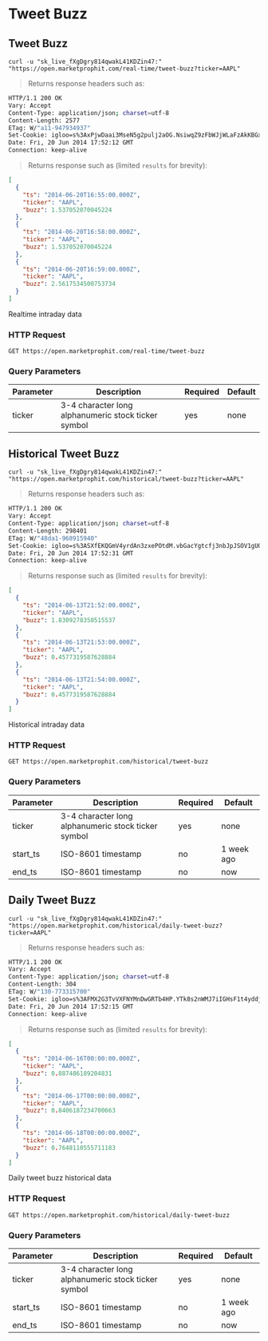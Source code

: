 
# Tweet Buzz


## Tweet Buzz

```shell
curl -u "sk_live_fXgDgry814qwakL41KDZin47:" "https://open.marketprophit.com/real-time/tweet-buzz?ticker=AAPL"
```

> Returns response headers such as:

```bash
HTTP/1.1 200 OK
Vary: Accept
Content-Type: application/json; charset=utf-8
Content-Length: 2577
ETag: W/"a11-947934937"
Set-Cookie: igloo=s%3AxPjwDaai3MseN5g2pulj2aOG.NsiwqZ9zFbWJjWLaFzAkKBGxaQNfw7C5M7O4ZiXtcM8; Path=/; Expires=Sat, 21 Jun 2014 17:52:12 GMT; HttpOnly
Date: Fri, 20 Jun 2014 17:52:12 GMT
Connection: keep-alive


```

> Returns response such as (limited `results` for brevity):

```json
[
  {
    "ts": "2014-06-20T16:55:00.000Z",
    "ticker": "AAPL",
    "buzz": 1.537052070045224
  },
  {
    "ts": "2014-06-20T16:58:00.000Z",
    "ticker": "AAPL",
    "buzz": 1.537052070045224
  },
  {
    "ts": "2014-06-20T16:59:00.000Z",
    "ticker": "AAPL",
    "buzz": 2.5617534500753734
  }
]
```

Realtime intraday data

### HTTP Request

`GET https://open.marketprophit.com/real-time/tweet-buzz`

### Query Parameters

Parameter | Description | Required | Default
--------- | ----------- | -------- | -------
ticker | 3-4 character long alphanumeric stock ticker symbol | yes | none



## Historical Tweet Buzz

```shell
curl -u "sk_live_fXgDgry814qwakL41KDZin47:" "https://open.marketprophit.com/historical/tweet-buzz?ticker=AAPL"
```

> Returns response headers such as:

```bash
HTTP/1.1 200 OK
Vary: Accept
Content-Type: application/json; charset=utf-8
Content-Length: 298401
ETag: W/"48da1-968915940"
Set-Cookie: igloo=s%3ASXfEKQGmV4yrdAn3zxePOtdM.vbGacYgtcfj3nbJpJSOV1gUQx%2B46LL1Gn%2Fa5udDKD6M; Path=/; Expires=Sat, 21 Jun 2014 17:52:31 GMT; HttpOnly
Date: Fri, 20 Jun 2014 17:52:31 GMT
Connection: keep-alive


```

> Returns response such as (limited `results` for brevity):

```json
[
  {
    "ts": "2014-06-13T21:52:00.000Z",
    "ticker": "AAPL",
    "buzz": 1.8309278350515537
  },
  {
    "ts": "2014-06-13T21:53:00.000Z",
    "ticker": "AAPL",
    "buzz": 0.4577319587628884
  },
  {
    "ts": "2014-06-13T21:54:00.000Z",
    "ticker": "AAPL",
    "buzz": 0.4577319587628884
  }
]
```

Historical intraday data

### HTTP Request

`GET https://open.marketprophit.com/historical/tweet-buzz`

### Query Parameters

Parameter | Description | Required | Default
--------- | ----------- | -------- | -------
ticker | 3-4 character long alphanumeric stock ticker symbol | yes | none
start_ts | ISO-8601 timestamp | no | 1 week ago
end_ts | ISO-8601 timestamp | no | now


## Daily Tweet Buzz

```shell
curl -u "sk_live_fXgDgry814qwakL41KDZin47:" "https://open.marketprophit.com/historical/daily-tweet-buzz?ticker=AAPL"
```

> Returns response headers such as:

```bash
HTTP/1.1 200 OK
Vary: Accept
Content-Type: application/json; charset=utf-8
Content-Length: 304
ETag: W/"130-773315700"
Set-Cookie: igloo=s%3AFMX2G3TvVXFNYMnDwGRTb4HP.YTk8s2nWMJ7iIGHsF1t4yddjVZ0t48YGS3dExZ%2FbED4; Path=/; Expires=Sat, 21 Jun 2014 17:52:15 GMT; HttpOnly
Date: Fri, 20 Jun 2014 17:52:15 GMT
Connection: keep-alive


```

> Returns response such as (limited `results` for brevity):

```json
[
  {
    "ts": "2014-06-16T00:00:00.000Z",
    "ticker": "AAPL",
    "buzz": 0.887486189204831
  },
  {
    "ts": "2014-06-17T00:00:00.000Z",
    "ticker": "AAPL",
    "buzz": 0.8406187234700663
  },
  {
    "ts": "2014-06-18T00:00:00.000Z",
    "ticker": "AAPL",
    "buzz": 0.7648110555711183
  }
]
```

Daily tweet buzz historical data

### HTTP Request

`GET https://open.marketprophit.com/historical/daily-tweet-buzz`

### Query Parameters

Parameter | Description | Required | Default
--------- | ----------- | -------- | -------
ticker | 3-4 character long alphanumeric stock ticker symbol | yes | none
start_ts | ISO-8601 timestamp | no | 1 week ago
end_ts | ISO-8601 timestamp | no | now
